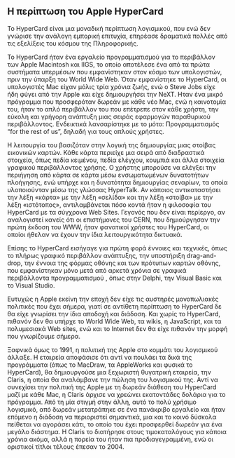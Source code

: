 ## Η περίπτωση του Apple HyperCard

Το HyperCard είναι μια μοναδική περίπτωση λογισμικού, που ενώ δεν γνώρισε την ανάλογη εμπορική επιτυχία, επηρέασε δραματικά πολλές από τις εξελίξεις του κόσμου της Πληροφορικής.

Το HyperCard ήταν ένα εργαλείο προγραμματισμού για το περιβάλλον των Apple Macintosh και IIGS, το οποίο αποτέλεσε ένα από τα πρώτα συστήματα υπερμέσων που εμφανίστηκαν στον κόσμο των υπολογιστών, πριν την ύπαρξη του World Wide Web. Όταν εμφανίστηκε το HyperCard, οι υπολογιστές Mac είχαν μόλις τρία χρόνια ζωής, ενώ ο Steve Jobs είχε ήδη φύγει από την Apple και είχε δημιουργήσει την NeXT. Ηταν ένα μικρό πρόγραμμα που προσφερόταν δωρεάν με κάθε νέο  Mac, ενώ η καινοτομία του, ήταν το απλό περιβάλλον του που επέτρεπε στον κάθε χρήστη, την εύκολη και γρήγορη ανάπτυξη μιας σειράς εφαρμογών παραθυρικού περιβάλλοντος. Ενδεικτικά λανσαρίστηκε με το μότο: Προγραμματισμός “for the rest of us”, δηλαδή για τους απλούς χρήστες.

Η λειτουργία του βασιζόταν στην λογική της δημιουργίας μιας στοίβας εικονικών καρτών. Κάθε κάρτα περιείχε μια σειρά από διαδραστικά στοιχεία, όπως πεδία κειμένου, πεδία ελέγχου, κουμπιά και άλλα στοιχεία γραφικού περιβάλλοντος χρήσης. Ο χρήστης μπορούσε να ελέγξει την περιήγηση από κάρτα σε κάρτα μέσω ενσωματωμένων δυνατοτήτων πλοήγησης, ενώ υπήρχε και η δυνατότητα δημιουργίας σεναρίων, τα οποία υλοποιούνταν μέσω της γλώσσας HyperTalk.  Αν κάποιος αντικαταστήσει την λέξη  «κάρτα» με την λέξη «σελίδα» και την λέξη «στοίβα» με την λέξη  «ιστότοπος», αντιλαμβάνεται πόσο κοντά ήταν η φιλοσοφία  του HyperCard με τα σύγχρονα Web Sites. Γεγονός που δεν είναι περίεργο, αν αναλογιστεί κανείς ότι οι επιστήμονες του CERN, που δημιούργησαν την πρώτη έκδοση του WWW, ήταν φανατικοί χρήστες του HyperCard, οι οποίοι ήθελαν να έχουν την ίδια λειτουργικότητα δικτυακά.

Επίσης το HyperCard εισήγαγε για πρώτη φορά έννοιες και τεχνικές, όπως το πλήρως γραφικό περιβάλλον ανάπτυξης, την υποστήριξη drag-and-drop, την έννοια της φόρμας οθόνης και των πρότυπων καρτών οθόνης, που εμφανίστηκαν μόνο μετά από αρκετά χρόνια σε γραφικά περιβάλλοντα προγραμματισμού , όπως στην Delphi, την Visual Basic και το Visual Studio.

Ευτυχώς η Apple εκείνη την εποχή δεν είχε τις αυστηρές μονοπωλιακές πολιτικές που έχει σήμερα, γιατί σε αντίθετη περίπτωση το HyperCard δε θα είχε γνωρίσει την ίδια αποδοχή και διάδοση. Και χωρίς το HyperCard, πιθανόν δεν θα υπήρχε το World Wide Web, τα wikis, η JavaScript, και τα πολυμεσιακά Web sites, ενώ και το Internet δεν θα είχε πιθανόν την μορφή που γνωρίζουμε σήμερα.

Ξαφνικά όμως το 1991, η πολιτική της Apple στο κομμάτι του λογισμικού άλλαξε. Η εταιρεία αποφάσισε ότι αντί να πουλάει τα δικά της προγράμματα (όπως το MacDraw,  τα AppleWorks και φυσικά το HyperCard), θα δημιουργούσε μια ξεχωριστή θυγατρική εταιρεία, την Claris,  η οποία θα αναλάμβανε την πώληση του λογισμικού της. Αντί να συνεχίσει την πολιτική της Apple με τη δωρεάν διάθεση του HyperCard μαζί με κάθε Mac, η Claris άρχισε να χρεώνει εκατοντάδες δολάρια για το πρόγραμμα. Από τη μία στιγμή στην άλλη, αυτό το πολύ χρήσιμο λογισμικό, από δωρεάν μετατράπηκε σε ένα πανάκριβο εργαλείο και ήταν επόμενο η διάδοση να περιοριστεί σημαντικά, μια και το κοινό δύσκολα πείθεται να αγοράσει κάτι, το οποίο του έχει προσφερθεί δωρεάν για ένα μεγάλο διάστημα. H Claris το διατήρησε στους τιμοκαταλόγους για κάποια χρόνια ακόμα, αλλά η πορεία του ήταν πια προδιαγεγραμμένη, ενώ οι οριστικοί τίτλοι τέλους έπεσαν το 2004.
